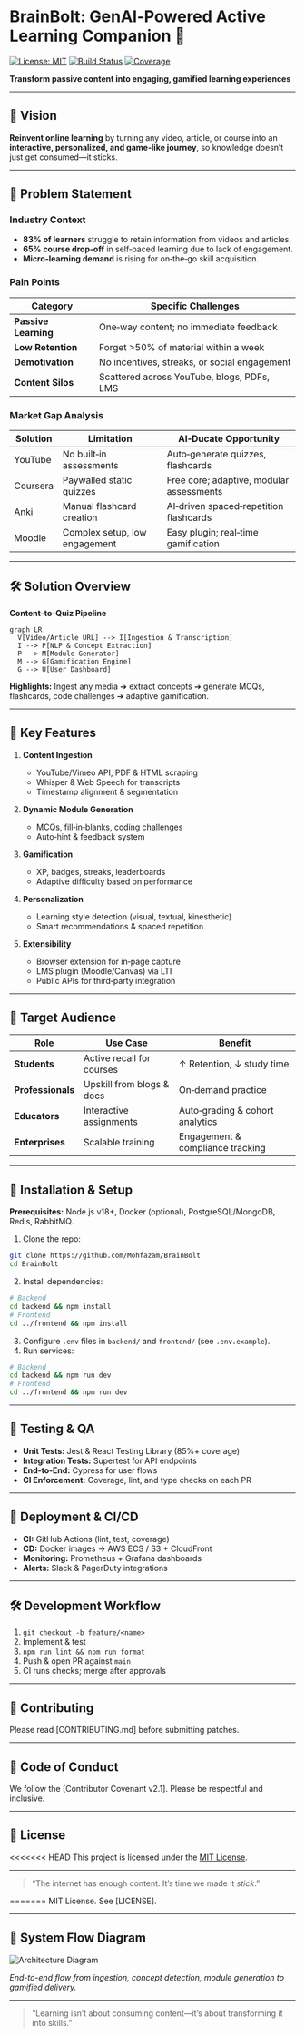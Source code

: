 # BrainBolt: GenAI‑Powered Active Learning Companion 📘

[![License: MIT](https://img.shields.io/badge/License-MIT-yellow.svg)](LICENSE) [![Build Status](https://img.shields.io/github/actions/workflow/status/your-org/AI-Ducate/ci.yml)](https://github.com/your-org/AI-Ducate/actions) [![Coverage](https://img.shields.io/codecov/c/github/your-org/AI-Ducate)](https://codecov.io/gh/your-org/AI-Ducate)

**Transform passive content into engaging, gamified learning experiences**

---

## 🔮 Vision

**Reinvent online learning** by turning any video, article, or course into an **interactive, personalized, and game‑like journey**, so knowledge doesn’t just get consumed—it sticks.

---

## 🚨 Problem Statement

### Industry Context

* **83% of learners** struggle to retain information from videos and articles.
* **65% course drop‑off** in self‑paced learning due to lack of engagement.
* **Micro‑learning demand** is rising for on‑the‑go skill acquisition.

### Pain Points

| Category             | Specific Challenges                          |
| -------------------- | -------------------------------------------- |
| **Passive Learning** | One‑way content; no immediate feedback       |
| **Low Retention**    | Forget >50% of material within a week        |
| **Demotivation**     | No incentives, streaks, or social engagement |
| **Content Silos**    | Scattered across YouTube, blogs, PDFs, LMS   |

### Market Gap Analysis

| Solution | Limitation                    | AI‑Ducate Opportunity                    |
| -------- | ----------------------------- | ---------------------------------------- |
| YouTube  | No built‑in assessments       | Auto‑generate quizzes, flashcards        |
| Coursera | Paywalled static quizzes      | Free core; adaptive, modular assessments |
| Anki     | Manual flashcard creation     | AI‑driven spaced‑repetition flashcards   |
| Moodle   | Complex setup, low engagement | Easy plugin; real‑time gamification      |

---

## 🛠️ Solution Overview

**Content-to-Quiz Pipeline**

```mermaid
graph LR
  V[Video/Article URL] --> I[Ingestion & Transcription]
  I --> P[NLP & Concept Extraction]
  P --> M[Module Generator]
  M --> G[Gamification Engine]
  G --> U[User Dashboard]
```

**Highlights:** Ingest any media ➔ extract concepts ➔ generate MCQs, flashcards, code challenges ➔ adaptive gamification.

---


## 🌟 Key Features

1. **Content Ingestion**

   * YouTube/Vimeo API, PDF & HTML scraping
   * Whisper & Web Speech for transcripts
   * Timestamp alignment & segmentation

2. **Dynamic Module Generation**

   * MCQs, fill‑in‑blanks, coding challenges
   * Auto‑hint & feedback system

3. **Gamification**

   * XP, badges, streaks, leaderboards
   * Adaptive difficulty based on performance

4. **Personalization**

   * Learning style detection (visual, textual, kinesthetic)
   * Smart recommendations & spaced repetition

5. **Extensibility**

   * Browser extension for in‑page capture
   * LMS plugin (Moodle/Canvas) via LTI
   * Public APIs for third‑party integration

---

## 👥 Target Audience

| Role              | Use Case                  | Benefit                          |
| ----------------- | ------------------------- | -------------------------------- |
| **Students**      | Active recall for courses | ↑ Retention, ↓ study time        |
| **Professionals** | Upskill from blogs & docs | On‑demand practice               |
| **Educators**     | Interactive assignments   | Auto‑grading & cohort analytics  |
| **Enterprises**   | Scalable training         | Engagement & compliance tracking |

---

## 🚀 Installation & Setup

**Prerequisites:** Node.js v18+, Docker (optional), PostgreSQL/MongoDB, Redis, RabbitMQ.

1. Clone the repo:

```bash
git clone https://github.com/Mohfazam/BrainBolt
cd BrainBolt
```

2. Install dependencies:

```bash
# Backend
cd backend && npm install
# Frontend
cd ../frontend && npm install
```

3. Configure `.env` files in `backend/` and `frontend/` (see `.env.example`).
4. Run services:

```bash
# Backend
cd backend && npm run dev
# Frontend
cd ../frontend && npm run dev
```

---

## 🔧 Testing & QA

* **Unit Tests:** Jest & React Testing Library (85%+ coverage)
* **Integration Tests:** Supertest for API endpoints
* **End‑to‑End:** Cypress for user flows
* **CI Enforcement:** Coverage, lint, and type checks on each PR

---

## 🚢 Deployment & CI/CD

* **CI:** GitHub Actions (lint, test, coverage)
* **CD:** Docker images → AWS ECS / S3 + CloudFront
* **Monitoring:** Prometheus + Grafana dashboards
* **Alerts:** Slack & PagerDuty integrations

---

## 🛠️ Development Workflow

1. `git checkout -b feature/<name>`
2. Implement & test
3. `npm run lint && npm run format`
4. Push & open PR against `main`
5. CI runs checks; merge after approvals

---

## 🤝 Contributing

Please read \[CONTRIBUTING.md] before submitting patches.

---

## 📜 Code of Conduct

We follow the \[Contributor Covenant v2.1]. Please be respectful and inclusive.

---

## 📄 License

<<<<<<< HEAD
This project is licensed under the [MIT License](./LICENSE).

---

> “The internet has enough content. It’s time we made it *stick*.”

=======
MIT License. See \[LICENSE].

---

## 📸 System Flow Diagram

![Architecture Diagram](./Frontend/public/deepseek_mermaid_20250613_4a65b6.png)


*End-to-end flow from ingestion, concept detection, module generation to gamified delivery.*

---

> “Learning isn’t about consuming content—it’s about transforming it into skills.”
